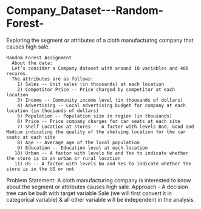 # Company_Dataset---Random-Forest-
Exploring the segment or attributes of a cloth manufacturing company that causes high sale.

    Random Forest Assignment
      About the data: 
      Let’s consider a Company dataset with around 10 variables and 400 records. 
      The attributes are as follows: 
        1) Sales -- Unit sales (in thousands) at each location
        2) Competitor Price -- Price charged by competitor at each location
        3) Income -- Community income level (in thousands of dollars)
        4) Advertising -- Local advertising budget for company at each location (in thousands of dollars)
        5) Population -- Population size in region (in thousands)
        6) Price -- Price company charges for car seats at each site
        7) Shelf Location at stores -- A factor with levels Bad, Good and Medium indicating the quality of the shelving location for the car seats at each site
        8) Age -- Average age of the local population
        9) Education -- Education level at each location
       10) Urban -- A factor with levels No and Yes to indicate whether the store is in an urban or rural location
       11) US -- A factor with levels No and Yes to indicate whether the store is in the US or not

Problem Statement:
    A cloth manufacturing company is interested to know about the segment or attributes causes high sale. 
    Approach - A decision tree can be built with target variable Sale (we will first convert it in categorical variable) & all other variable will be independent in the analysis.
